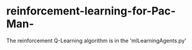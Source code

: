# reinforcement-learning-for-Pac-Man-
The reinforcement Q-Learning algorithm is in the 'mlLearningAgents.py'
